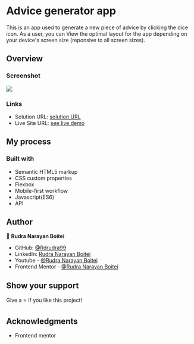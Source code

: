 # Advice generator app

This is an app used to generate a new piece of advice by clicking the dice icon. As a user, you can View the optimal layout for the app depending on your device's screen size (reponsive to all screen sizes).

## Overview

### Screenshot

![](./design/desktop.snip.png)

### Links

- Solution URL: [solution URL](https://github.com/Rdrudra99/advice-generator-app)
- Live Site URL: [see live demo](https://Rdrudra99.github.io/advice-generator-app/)

## My process

### Built with

- Semantic HTML5 markup
- CSS custom properties
- Flexbox
- Mobile-first workflow
- Javascript(ES6)
- API



## Author

👤 **Rudra Narayan Boitei**

- GitHub: [@Rdrudra99](https://github.com/Rdrudra99)
- LinkedIn: [Rudra Narayan Boitei](https://www.linkedin.com/in/rudra99/)
- Youtube - [@Rudra Narayan Boitei](https://www.youtube.com/channel/UC34JViDgrPtI9dq8dgVkkmA)
- Frontend Mentor - [@Rudra Narayan Boitei](https://www.frontendmentor.io/profile/Rdrudra99)

## Show your support

Give a ⭐️ if you like this project!

## Acknowledgments

- Frontend mentor
